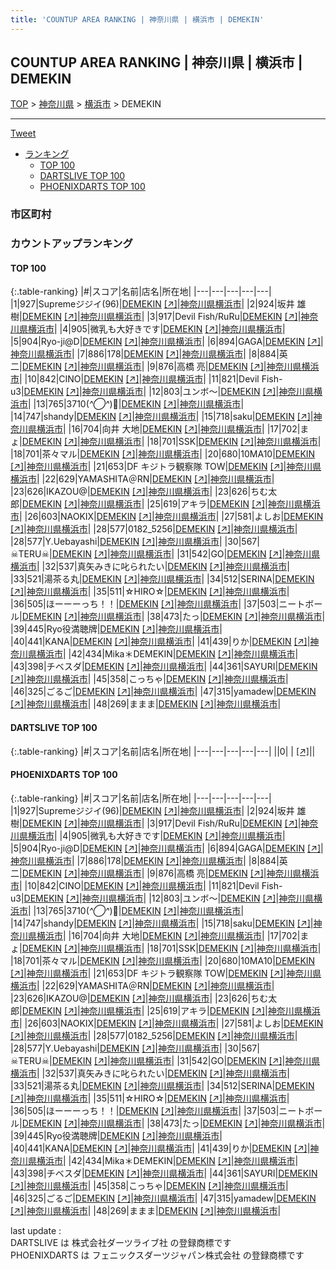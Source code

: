 ```yaml
---
title: 'COUNTUP AREA RANKING | 神奈川県 | 横浜市 | DEMEKIN'
---
```

## COUNTUP AREA RANKING | 神奈川県 | 横浜市 | DEMEKIN

[TOP](/darts/rank/) > [神奈川県](/darts/rank/神奈川県/) > [横浜市](/darts/rank/神奈川県/横浜市/) > DEMEKIN

___

<a href="https://twitter.com/share?ref_src=twsrc%5Etfw" data-text="COUNTUP AREA RANKING | 神奈川県横浜市DEMEKIN" class="twitter-share-button" data-hashtags="DARTSLIVE,PHOENIXDARTS,darts,ダーツ" data-show-count="false">Tweet</a>

* [ランキング](#カウントアップランキング)
    * [TOP 100](#top-100)
    * [DARTSLIVE TOP 100](#dartslive-top-100)
    * [PHOENIXDARTS TOP 100](#phoenixdarts-top-100)

### 市区町村

<ul>

</ul>

### カウントアップランキング

#### TOP 100



{:.table-ranking}
|#|スコア|名前|店名|所在地|
|---|---|---|---|---|
|1|927|<span class="rank-name-pd">Supremeジジイ(96)</span>|<a href="/darts/rank/shops/54452.html">DEMEKIN</a> <a href="https://vs.phoenixdarts.com/jp/shop/shopDetailInfo/s_54452?s_seq=54452">[↗]</a>|<a href="/darts/rank/神奈川県/横浜市">神奈川県横浜市</a>|
|2|924|<span class="rank-name-pd"><span class="pro-icon-pd"></span>坂井 雄樹</span>|<a href="/darts/rank/shops/54452.html">DEMEKIN</a> <a href="https://vs.phoenixdarts.com/jp/shop/shopDetailInfo/s_54452?s_seq=54452">[↗]</a>|<a href="/darts/rank/神奈川県/横浜市">神奈川県横浜市</a>|
|3|917|<span class="rank-name-pd">Devil Fish/RuRu</span>|<a href="/darts/rank/shops/54452.html">DEMEKIN</a> <a href="https://vs.phoenixdarts.com/jp/shop/shopDetailInfo/s_54452?s_seq=54452">[↗]</a>|<a href="/darts/rank/神奈川県/横浜市">神奈川県横浜市</a>|
|4|905|<span class="rank-name-pd">微乳も大好きです</span>|<a href="/darts/rank/shops/54452.html">DEMEKIN</a> <a href="https://vs.phoenixdarts.com/jp/shop/shopDetailInfo/s_54452?s_seq=54452">[↗]</a>|<a href="/darts/rank/神奈川県/横浜市">神奈川県横浜市</a>|
|5|904|<span class="rank-name-pd">Ryo-ji@D</span>|<a href="/darts/rank/shops/54452.html">DEMEKIN</a> <a href="https://vs.phoenixdarts.com/jp/shop/shopDetailInfo/s_54452?s_seq=54452">[↗]</a>|<a href="/darts/rank/神奈川県/横浜市">神奈川県横浜市</a>|
|6|894|<span class="rank-name-pd">GAGA</span>|<a href="/darts/rank/shops/54452.html">DEMEKIN</a> <a href="https://vs.phoenixdarts.com/jp/shop/shopDetailInfo/s_54452?s_seq=54452">[↗]</a>|<a href="/darts/rank/神奈川県/横浜市">神奈川県横浜市</a>|
|7|886|<span class="rank-name-pd">178</span>|<a href="/darts/rank/shops/54452.html">DEMEKIN</a> <a href="https://vs.phoenixdarts.com/jp/shop/shopDetailInfo/s_54452?s_seq=54452">[↗]</a>|<a href="/darts/rank/神奈川県/横浜市">神奈川県横浜市</a>|
|8|884|<span class="rank-name-pd">英二</span>|<a href="/darts/rank/shops/54452.html">DEMEKIN</a> <a href="https://vs.phoenixdarts.com/jp/shop/shopDetailInfo/s_54452?s_seq=54452">[↗]</a>|<a href="/darts/rank/神奈川県/横浜市">神奈川県横浜市</a>|
|9|876|<span class="rank-name-pd"><span class="pro-icon-pd"></span>高橋  亮</span>|<a href="/darts/rank/shops/54452.html">DEMEKIN</a> <a href="https://vs.phoenixdarts.com/jp/shop/shopDetailInfo/s_54452?s_seq=54452">[↗]</a>|<a href="/darts/rank/神奈川県/横浜市">神奈川県横浜市</a>|
|10|842|<span class="rank-name-pd">CINO</span>|<a href="/darts/rank/shops/54452.html">DEMEKIN</a> <a href="https://vs.phoenixdarts.com/jp/shop/shopDetailInfo/s_54452?s_seq=54452">[↗]</a>|<a href="/darts/rank/神奈川県/横浜市">神奈川県横浜市</a>|
|11|821|<span class="rank-name-pd">Devil Fish-u3</span>|<a href="/darts/rank/shops/54452.html">DEMEKIN</a> <a href="https://vs.phoenixdarts.com/jp/shop/shopDetailInfo/s_54452?s_seq=54452">[↗]</a>|<a href="/darts/rank/神奈川県/横浜市">神奈川県横浜市</a>|
|12|803|<span class="rank-name-pd">ユンボ〜</span>|<a href="/darts/rank/shops/54452.html">DEMEKIN</a> <a href="https://vs.phoenixdarts.com/jp/shop/shopDetailInfo/s_54452?s_seq=54452">[↗]</a>|<a href="/darts/rank/神奈川県/横浜市">神奈川県横浜市</a>|
|13|765|<span class="rank-name-pd">3710(*^◯^*)🥦</span>|<a href="/darts/rank/shops/54452.html">DEMEKIN</a> <a href="https://vs.phoenixdarts.com/jp/shop/shopDetailInfo/s_54452?s_seq=54452">[↗]</a>|<a href="/darts/rank/神奈川県/横浜市">神奈川県横浜市</a>|
|14|747|<span class="rank-name-pd">shandy</span>|<a href="/darts/rank/shops/54452.html">DEMEKIN</a> <a href="https://vs.phoenixdarts.com/jp/shop/shopDetailInfo/s_54452?s_seq=54452">[↗]</a>|<a href="/darts/rank/神奈川県/横浜市">神奈川県横浜市</a>|
|15|718|<span class="rank-name-pd">saku</span>|<a href="/darts/rank/shops/54452.html">DEMEKIN</a> <a href="https://vs.phoenixdarts.com/jp/shop/shopDetailInfo/s_54452?s_seq=54452">[↗]</a>|<a href="/darts/rank/神奈川県/横浜市">神奈川県横浜市</a>|
|16|704|<span class="rank-name-pd">向井 大地</span>|<a href="/darts/rank/shops/54452.html">DEMEKIN</a> <a href="https://vs.phoenixdarts.com/jp/shop/shopDetailInfo/s_54452?s_seq=54452">[↗]</a>|<a href="/darts/rank/神奈川県/横浜市">神奈川県横浜市</a>|
|17|702|<span class="rank-name-pd">まょ</span>|<a href="/darts/rank/shops/54452.html">DEMEKIN</a> <a href="https://vs.phoenixdarts.com/jp/shop/shopDetailInfo/s_54452?s_seq=54452">[↗]</a>|<a href="/darts/rank/神奈川県/横浜市">神奈川県横浜市</a>|
|18|701|<span class="rank-name-pd">SSK</span>|<a href="/darts/rank/shops/54452.html">DEMEKIN</a> <a href="https://vs.phoenixdarts.com/jp/shop/shopDetailInfo/s_54452?s_seq=54452">[↗]</a>|<a href="/darts/rank/神奈川県/横浜市">神奈川県横浜市</a>|
|18|701|<span class="rank-name-pd">茶々マル</span>|<a href="/darts/rank/shops/54452.html">DEMEKIN</a> <a href="https://vs.phoenixdarts.com/jp/shop/shopDetailInfo/s_54452?s_seq=54452">[↗]</a>|<a href="/darts/rank/神奈川県/横浜市">神奈川県横浜市</a>|
|20|680|<span class="rank-name-pd">10MA10</span>|<a href="/darts/rank/shops/54452.html">DEMEKIN</a> <a href="https://vs.phoenixdarts.com/jp/shop/shopDetailInfo/s_54452?s_seq=54452">[↗]</a>|<a href="/darts/rank/神奈川県/横浜市">神奈川県横浜市</a>|
|21|653|<span class="rank-name-pd">DF キジトラ観察隊 TOW</span>|<a href="/darts/rank/shops/54452.html">DEMEKIN</a> <a href="https://vs.phoenixdarts.com/jp/shop/shopDetailInfo/s_54452?s_seq=54452">[↗]</a>|<a href="/darts/rank/神奈川県/横浜市">神奈川県横浜市</a>|
|22|629|<span class="rank-name-pd">YAMASHITA＠RN</span>|<a href="/darts/rank/shops/54452.html">DEMEKIN</a> <a href="https://vs.phoenixdarts.com/jp/shop/shopDetailInfo/s_54452?s_seq=54452">[↗]</a>|<a href="/darts/rank/神奈川県/横浜市">神奈川県横浜市</a>|
|23|626|<span class="rank-name-pd">IKAZOU@</span>|<a href="/darts/rank/shops/54452.html">DEMEKIN</a> <a href="https://vs.phoenixdarts.com/jp/shop/shopDetailInfo/s_54452?s_seq=54452">[↗]</a>|<a href="/darts/rank/神奈川県/横浜市">神奈川県横浜市</a>|
|23|626|<span class="rank-name-pd">ちむ太郎</span>|<a href="/darts/rank/shops/54452.html">DEMEKIN</a> <a href="https://vs.phoenixdarts.com/jp/shop/shopDetailInfo/s_54452?s_seq=54452">[↗]</a>|<a href="/darts/rank/神奈川県/横浜市">神奈川県横浜市</a>|
|25|619|<span class="rank-name-pd">アキラ</span>|<a href="/darts/rank/shops/54452.html">DEMEKIN</a> <a href="https://vs.phoenixdarts.com/jp/shop/shopDetailInfo/s_54452?s_seq=54452">[↗]</a>|<a href="/darts/rank/神奈川県/横浜市">神奈川県横浜市</a>|
|26|603|<span class="rank-name-pd">NAOKIX</span>|<a href="/darts/rank/shops/54452.html">DEMEKIN</a> <a href="https://vs.phoenixdarts.com/jp/shop/shopDetailInfo/s_54452?s_seq=54452">[↗]</a>|<a href="/darts/rank/神奈川県/横浜市">神奈川県横浜市</a>|
|27|581|<span class="rank-name-pd">よしお</span>|<a href="/darts/rank/shops/54452.html">DEMEKIN</a> <a href="https://vs.phoenixdarts.com/jp/shop/shopDetailInfo/s_54452?s_seq=54452">[↗]</a>|<a href="/darts/rank/神奈川県/横浜市">神奈川県横浜市</a>|
|28|577|<span class="rank-name-pd">0182_5256</span>|<a href="/darts/rank/shops/54452.html">DEMEKIN</a> <a href="https://vs.phoenixdarts.com/jp/shop/shopDetailInfo/s_54452?s_seq=54452">[↗]</a>|<a href="/darts/rank/神奈川県/横浜市">神奈川県横浜市</a>|
|28|577|<span class="rank-name-pd">Y.Uebayashi</span>|<a href="/darts/rank/shops/54452.html">DEMEKIN</a> <a href="https://vs.phoenixdarts.com/jp/shop/shopDetailInfo/s_54452?s_seq=54452">[↗]</a>|<a href="/darts/rank/神奈川県/横浜市">神奈川県横浜市</a>|
|30|567|<span class="rank-name-pd">☠TERU☠</span>|<a href="/darts/rank/shops/54452.html">DEMEKIN</a> <a href="https://vs.phoenixdarts.com/jp/shop/shopDetailInfo/s_54452?s_seq=54452">[↗]</a>|<a href="/darts/rank/神奈川県/横浜市">神奈川県横浜市</a>|
|31|542|<span class="rank-name-pd">GO</span>|<a href="/darts/rank/shops/54452.html">DEMEKIN</a> <a href="https://vs.phoenixdarts.com/jp/shop/shopDetailInfo/s_54452?s_seq=54452">[↗]</a>|<a href="/darts/rank/神奈川県/横浜市">神奈川県横浜市</a>|
|32|537|<span class="rank-name-pd">真矢みきに叱られたい</span>|<a href="/darts/rank/shops/54452.html">DEMEKIN</a> <a href="https://vs.phoenixdarts.com/jp/shop/shopDetailInfo/s_54452?s_seq=54452">[↗]</a>|<a href="/darts/rank/神奈川県/横浜市">神奈川県横浜市</a>|
|33|521|<span class="rank-name-pd">湯茶る丸</span>|<a href="/darts/rank/shops/54452.html">DEMEKIN</a> <a href="https://vs.phoenixdarts.com/jp/shop/shopDetailInfo/s_54452?s_seq=54452">[↗]</a>|<a href="/darts/rank/神奈川県/横浜市">神奈川県横浜市</a>|
|34|512|<span class="rank-name-pd">SERINA</span>|<a href="/darts/rank/shops/54452.html">DEMEKIN</a> <a href="https://vs.phoenixdarts.com/jp/shop/shopDetailInfo/s_54452?s_seq=54452">[↗]</a>|<a href="/darts/rank/神奈川県/横浜市">神奈川県横浜市</a>|
|35|511|<span class="rank-name-pd">☆HIRO☆</span>|<a href="/darts/rank/shops/54452.html">DEMEKIN</a> <a href="https://vs.phoenixdarts.com/jp/shop/shopDetailInfo/s_54452?s_seq=54452">[↗]</a>|<a href="/darts/rank/神奈川県/横浜市">神奈川県横浜市</a>|
|36|505|<span class="rank-name-pd">ほーーーっち！！</span>|<a href="/darts/rank/shops/54452.html">DEMEKIN</a> <a href="https://vs.phoenixdarts.com/jp/shop/shopDetailInfo/s_54452?s_seq=54452">[↗]</a>|<a href="/darts/rank/神奈川県/横浜市">神奈川県横浜市</a>|
|37|503|<span class="rank-name-pd">ニートボール</span>|<a href="/darts/rank/shops/54452.html">DEMEKIN</a> <a href="https://vs.phoenixdarts.com/jp/shop/shopDetailInfo/s_54452?s_seq=54452">[↗]</a>|<a href="/darts/rank/神奈川県/横浜市">神奈川県横浜市</a>|
|38|473|<span class="rank-name-pd">たっ</span>|<a href="/darts/rank/shops/54452.html">DEMEKIN</a> <a href="https://vs.phoenixdarts.com/jp/shop/shopDetailInfo/s_54452?s_seq=54452">[↗]</a>|<a href="/darts/rank/神奈川県/横浜市">神奈川県横浜市</a>|
|39|445|<span class="rank-name-pd">Ryo役満聴牌</span>|<a href="/darts/rank/shops/54452.html">DEMEKIN</a> <a href="https://vs.phoenixdarts.com/jp/shop/shopDetailInfo/s_54452?s_seq=54452">[↗]</a>|<a href="/darts/rank/神奈川県/横浜市">神奈川県横浜市</a>|
|40|441|<span class="rank-name-pd">KANA</span>|<a href="/darts/rank/shops/54452.html">DEMEKIN</a> <a href="https://vs.phoenixdarts.com/jp/shop/shopDetailInfo/s_54452?s_seq=54452">[↗]</a>|<a href="/darts/rank/神奈川県/横浜市">神奈川県横浜市</a>|
|41|439|<span class="rank-name-pd">りか</span>|<a href="/darts/rank/shops/54452.html">DEMEKIN</a> <a href="https://vs.phoenixdarts.com/jp/shop/shopDetailInfo/s_54452?s_seq=54452">[↗]</a>|<a href="/darts/rank/神奈川県/横浜市">神奈川県横浜市</a>|
|42|434|<span class="rank-name-pd">Mika＊DEMEKIN</span>|<a href="/darts/rank/shops/54452.html">DEMEKIN</a> <a href="https://vs.phoenixdarts.com/jp/shop/shopDetailInfo/s_54452?s_seq=54452">[↗]</a>|<a href="/darts/rank/神奈川県/横浜市">神奈川県横浜市</a>|
|43|398|<span class="rank-name-pd">チベスダ</span>|<a href="/darts/rank/shops/54452.html">DEMEKIN</a> <a href="https://vs.phoenixdarts.com/jp/shop/shopDetailInfo/s_54452?s_seq=54452">[↗]</a>|<a href="/darts/rank/神奈川県/横浜市">神奈川県横浜市</a>|
|44|361|<span class="rank-name-pd">SAYURI</span>|<a href="/darts/rank/shops/54452.html">DEMEKIN</a> <a href="https://vs.phoenixdarts.com/jp/shop/shopDetailInfo/s_54452?s_seq=54452">[↗]</a>|<a href="/darts/rank/神奈川県/横浜市">神奈川県横浜市</a>|
|45|358|<span class="rank-name-pd">こっちゃ</span>|<a href="/darts/rank/shops/54452.html">DEMEKIN</a> <a href="https://vs.phoenixdarts.com/jp/shop/shopDetailInfo/s_54452?s_seq=54452">[↗]</a>|<a href="/darts/rank/神奈川県/横浜市">神奈川県横浜市</a>|
|46|325|<span class="rank-name-pd">ごるご</span>|<a href="/darts/rank/shops/54452.html">DEMEKIN</a> <a href="https://vs.phoenixdarts.com/jp/shop/shopDetailInfo/s_54452?s_seq=54452">[↗]</a>|<a href="/darts/rank/神奈川県/横浜市">神奈川県横浜市</a>|
|47|315|<span class="rank-name-pd">yamadew</span>|<a href="/darts/rank/shops/54452.html">DEMEKIN</a> <a href="https://vs.phoenixdarts.com/jp/shop/shopDetailInfo/s_54452?s_seq=54452">[↗]</a>|<a href="/darts/rank/神奈川県/横浜市">神奈川県横浜市</a>|
|48|269|<span class="rank-name-pd">ままま</span>|<a href="/darts/rank/shops/54452.html">DEMEKIN</a> <a href="https://vs.phoenixdarts.com/jp/shop/shopDetailInfo/s_54452?s_seq=54452">[↗]</a>|<a href="/darts/rank/神奈川県/横浜市">神奈川県横浜市</a>|


#### DARTSLIVE TOP 100



{:.table-ranking}
|#|スコア|名前|店名|所在地|
|---|---|---|---|---|
||0|<span class="rank-name-dl"> </span>|<a href="/darts/rank/shops/.html"></a> <a href="">[↗]</a>|<a href="/darts/rank//"></a>|


#### PHOENIXDARTS TOP 100



{:.table-ranking}
|#|スコア|名前|店名|所在地|
|---|---|---|---|---|
|1|927|<span class="rank-name-pd">Supremeジジイ(96)</span>|<a href="/darts/rank/shops/54452.html">DEMEKIN</a> <a href="https://vs.phoenixdarts.com/jp/shop/shopDetailInfo/s_54452?s_seq=54452">[↗]</a>|<a href="/darts/rank/神奈川県/横浜市">神奈川県横浜市</a>|
|2|924|<span class="rank-name-pd"><span class="pro-icon-pd"></span>坂井 雄樹</span>|<a href="/darts/rank/shops/54452.html">DEMEKIN</a> <a href="https://vs.phoenixdarts.com/jp/shop/shopDetailInfo/s_54452?s_seq=54452">[↗]</a>|<a href="/darts/rank/神奈川県/横浜市">神奈川県横浜市</a>|
|3|917|<span class="rank-name-pd">Devil Fish/RuRu</span>|<a href="/darts/rank/shops/54452.html">DEMEKIN</a> <a href="https://vs.phoenixdarts.com/jp/shop/shopDetailInfo/s_54452?s_seq=54452">[↗]</a>|<a href="/darts/rank/神奈川県/横浜市">神奈川県横浜市</a>|
|4|905|<span class="rank-name-pd">微乳も大好きです</span>|<a href="/darts/rank/shops/54452.html">DEMEKIN</a> <a href="https://vs.phoenixdarts.com/jp/shop/shopDetailInfo/s_54452?s_seq=54452">[↗]</a>|<a href="/darts/rank/神奈川県/横浜市">神奈川県横浜市</a>|
|5|904|<span class="rank-name-pd">Ryo-ji@D</span>|<a href="/darts/rank/shops/54452.html">DEMEKIN</a> <a href="https://vs.phoenixdarts.com/jp/shop/shopDetailInfo/s_54452?s_seq=54452">[↗]</a>|<a href="/darts/rank/神奈川県/横浜市">神奈川県横浜市</a>|
|6|894|<span class="rank-name-pd">GAGA</span>|<a href="/darts/rank/shops/54452.html">DEMEKIN</a> <a href="https://vs.phoenixdarts.com/jp/shop/shopDetailInfo/s_54452?s_seq=54452">[↗]</a>|<a href="/darts/rank/神奈川県/横浜市">神奈川県横浜市</a>|
|7|886|<span class="rank-name-pd">178</span>|<a href="/darts/rank/shops/54452.html">DEMEKIN</a> <a href="https://vs.phoenixdarts.com/jp/shop/shopDetailInfo/s_54452?s_seq=54452">[↗]</a>|<a href="/darts/rank/神奈川県/横浜市">神奈川県横浜市</a>|
|8|884|<span class="rank-name-pd">英二</span>|<a href="/darts/rank/shops/54452.html">DEMEKIN</a> <a href="https://vs.phoenixdarts.com/jp/shop/shopDetailInfo/s_54452?s_seq=54452">[↗]</a>|<a href="/darts/rank/神奈川県/横浜市">神奈川県横浜市</a>|
|9|876|<span class="rank-name-pd"><span class="pro-icon-pd"></span>高橋  亮</span>|<a href="/darts/rank/shops/54452.html">DEMEKIN</a> <a href="https://vs.phoenixdarts.com/jp/shop/shopDetailInfo/s_54452?s_seq=54452">[↗]</a>|<a href="/darts/rank/神奈川県/横浜市">神奈川県横浜市</a>|
|10|842|<span class="rank-name-pd">CINO</span>|<a href="/darts/rank/shops/54452.html">DEMEKIN</a> <a href="https://vs.phoenixdarts.com/jp/shop/shopDetailInfo/s_54452?s_seq=54452">[↗]</a>|<a href="/darts/rank/神奈川県/横浜市">神奈川県横浜市</a>|
|11|821|<span class="rank-name-pd">Devil Fish-u3</span>|<a href="/darts/rank/shops/54452.html">DEMEKIN</a> <a href="https://vs.phoenixdarts.com/jp/shop/shopDetailInfo/s_54452?s_seq=54452">[↗]</a>|<a href="/darts/rank/神奈川県/横浜市">神奈川県横浜市</a>|
|12|803|<span class="rank-name-pd">ユンボ〜</span>|<a href="/darts/rank/shops/54452.html">DEMEKIN</a> <a href="https://vs.phoenixdarts.com/jp/shop/shopDetailInfo/s_54452?s_seq=54452">[↗]</a>|<a href="/darts/rank/神奈川県/横浜市">神奈川県横浜市</a>|
|13|765|<span class="rank-name-pd">3710(*^◯^*)🥦</span>|<a href="/darts/rank/shops/54452.html">DEMEKIN</a> <a href="https://vs.phoenixdarts.com/jp/shop/shopDetailInfo/s_54452?s_seq=54452">[↗]</a>|<a href="/darts/rank/神奈川県/横浜市">神奈川県横浜市</a>|
|14|747|<span class="rank-name-pd">shandy</span>|<a href="/darts/rank/shops/54452.html">DEMEKIN</a> <a href="https://vs.phoenixdarts.com/jp/shop/shopDetailInfo/s_54452?s_seq=54452">[↗]</a>|<a href="/darts/rank/神奈川県/横浜市">神奈川県横浜市</a>|
|15|718|<span class="rank-name-pd">saku</span>|<a href="/darts/rank/shops/54452.html">DEMEKIN</a> <a href="https://vs.phoenixdarts.com/jp/shop/shopDetailInfo/s_54452?s_seq=54452">[↗]</a>|<a href="/darts/rank/神奈川県/横浜市">神奈川県横浜市</a>|
|16|704|<span class="rank-name-pd">向井 大地</span>|<a href="/darts/rank/shops/54452.html">DEMEKIN</a> <a href="https://vs.phoenixdarts.com/jp/shop/shopDetailInfo/s_54452?s_seq=54452">[↗]</a>|<a href="/darts/rank/神奈川県/横浜市">神奈川県横浜市</a>|
|17|702|<span class="rank-name-pd">まょ</span>|<a href="/darts/rank/shops/54452.html">DEMEKIN</a> <a href="https://vs.phoenixdarts.com/jp/shop/shopDetailInfo/s_54452?s_seq=54452">[↗]</a>|<a href="/darts/rank/神奈川県/横浜市">神奈川県横浜市</a>|
|18|701|<span class="rank-name-pd">SSK</span>|<a href="/darts/rank/shops/54452.html">DEMEKIN</a> <a href="https://vs.phoenixdarts.com/jp/shop/shopDetailInfo/s_54452?s_seq=54452">[↗]</a>|<a href="/darts/rank/神奈川県/横浜市">神奈川県横浜市</a>|
|18|701|<span class="rank-name-pd">茶々マル</span>|<a href="/darts/rank/shops/54452.html">DEMEKIN</a> <a href="https://vs.phoenixdarts.com/jp/shop/shopDetailInfo/s_54452?s_seq=54452">[↗]</a>|<a href="/darts/rank/神奈川県/横浜市">神奈川県横浜市</a>|
|20|680|<span class="rank-name-pd">10MA10</span>|<a href="/darts/rank/shops/54452.html">DEMEKIN</a> <a href="https://vs.phoenixdarts.com/jp/shop/shopDetailInfo/s_54452?s_seq=54452">[↗]</a>|<a href="/darts/rank/神奈川県/横浜市">神奈川県横浜市</a>|
|21|653|<span class="rank-name-pd">DF キジトラ観察隊 TOW</span>|<a href="/darts/rank/shops/54452.html">DEMEKIN</a> <a href="https://vs.phoenixdarts.com/jp/shop/shopDetailInfo/s_54452?s_seq=54452">[↗]</a>|<a href="/darts/rank/神奈川県/横浜市">神奈川県横浜市</a>|
|22|629|<span class="rank-name-pd">YAMASHITA＠RN</span>|<a href="/darts/rank/shops/54452.html">DEMEKIN</a> <a href="https://vs.phoenixdarts.com/jp/shop/shopDetailInfo/s_54452?s_seq=54452">[↗]</a>|<a href="/darts/rank/神奈川県/横浜市">神奈川県横浜市</a>|
|23|626|<span class="rank-name-pd">IKAZOU@</span>|<a href="/darts/rank/shops/54452.html">DEMEKIN</a> <a href="https://vs.phoenixdarts.com/jp/shop/shopDetailInfo/s_54452?s_seq=54452">[↗]</a>|<a href="/darts/rank/神奈川県/横浜市">神奈川県横浜市</a>|
|23|626|<span class="rank-name-pd">ちむ太郎</span>|<a href="/darts/rank/shops/54452.html">DEMEKIN</a> <a href="https://vs.phoenixdarts.com/jp/shop/shopDetailInfo/s_54452?s_seq=54452">[↗]</a>|<a href="/darts/rank/神奈川県/横浜市">神奈川県横浜市</a>|
|25|619|<span class="rank-name-pd">アキラ</span>|<a href="/darts/rank/shops/54452.html">DEMEKIN</a> <a href="https://vs.phoenixdarts.com/jp/shop/shopDetailInfo/s_54452?s_seq=54452">[↗]</a>|<a href="/darts/rank/神奈川県/横浜市">神奈川県横浜市</a>|
|26|603|<span class="rank-name-pd">NAOKIX</span>|<a href="/darts/rank/shops/54452.html">DEMEKIN</a> <a href="https://vs.phoenixdarts.com/jp/shop/shopDetailInfo/s_54452?s_seq=54452">[↗]</a>|<a href="/darts/rank/神奈川県/横浜市">神奈川県横浜市</a>|
|27|581|<span class="rank-name-pd">よしお</span>|<a href="/darts/rank/shops/54452.html">DEMEKIN</a> <a href="https://vs.phoenixdarts.com/jp/shop/shopDetailInfo/s_54452?s_seq=54452">[↗]</a>|<a href="/darts/rank/神奈川県/横浜市">神奈川県横浜市</a>|
|28|577|<span class="rank-name-pd">0182_5256</span>|<a href="/darts/rank/shops/54452.html">DEMEKIN</a> <a href="https://vs.phoenixdarts.com/jp/shop/shopDetailInfo/s_54452?s_seq=54452">[↗]</a>|<a href="/darts/rank/神奈川県/横浜市">神奈川県横浜市</a>|
|28|577|<span class="rank-name-pd">Y.Uebayashi</span>|<a href="/darts/rank/shops/54452.html">DEMEKIN</a> <a href="https://vs.phoenixdarts.com/jp/shop/shopDetailInfo/s_54452?s_seq=54452">[↗]</a>|<a href="/darts/rank/神奈川県/横浜市">神奈川県横浜市</a>|
|30|567|<span class="rank-name-pd">☠TERU☠</span>|<a href="/darts/rank/shops/54452.html">DEMEKIN</a> <a href="https://vs.phoenixdarts.com/jp/shop/shopDetailInfo/s_54452?s_seq=54452">[↗]</a>|<a href="/darts/rank/神奈川県/横浜市">神奈川県横浜市</a>|
|31|542|<span class="rank-name-pd">GO</span>|<a href="/darts/rank/shops/54452.html">DEMEKIN</a> <a href="https://vs.phoenixdarts.com/jp/shop/shopDetailInfo/s_54452?s_seq=54452">[↗]</a>|<a href="/darts/rank/神奈川県/横浜市">神奈川県横浜市</a>|
|32|537|<span class="rank-name-pd">真矢みきに叱られたい</span>|<a href="/darts/rank/shops/54452.html">DEMEKIN</a> <a href="https://vs.phoenixdarts.com/jp/shop/shopDetailInfo/s_54452?s_seq=54452">[↗]</a>|<a href="/darts/rank/神奈川県/横浜市">神奈川県横浜市</a>|
|33|521|<span class="rank-name-pd">湯茶る丸</span>|<a href="/darts/rank/shops/54452.html">DEMEKIN</a> <a href="https://vs.phoenixdarts.com/jp/shop/shopDetailInfo/s_54452?s_seq=54452">[↗]</a>|<a href="/darts/rank/神奈川県/横浜市">神奈川県横浜市</a>|
|34|512|<span class="rank-name-pd">SERINA</span>|<a href="/darts/rank/shops/54452.html">DEMEKIN</a> <a href="https://vs.phoenixdarts.com/jp/shop/shopDetailInfo/s_54452?s_seq=54452">[↗]</a>|<a href="/darts/rank/神奈川県/横浜市">神奈川県横浜市</a>|
|35|511|<span class="rank-name-pd">☆HIRO☆</span>|<a href="/darts/rank/shops/54452.html">DEMEKIN</a> <a href="https://vs.phoenixdarts.com/jp/shop/shopDetailInfo/s_54452?s_seq=54452">[↗]</a>|<a href="/darts/rank/神奈川県/横浜市">神奈川県横浜市</a>|
|36|505|<span class="rank-name-pd">ほーーーっち！！</span>|<a href="/darts/rank/shops/54452.html">DEMEKIN</a> <a href="https://vs.phoenixdarts.com/jp/shop/shopDetailInfo/s_54452?s_seq=54452">[↗]</a>|<a href="/darts/rank/神奈川県/横浜市">神奈川県横浜市</a>|
|37|503|<span class="rank-name-pd">ニートボール</span>|<a href="/darts/rank/shops/54452.html">DEMEKIN</a> <a href="https://vs.phoenixdarts.com/jp/shop/shopDetailInfo/s_54452?s_seq=54452">[↗]</a>|<a href="/darts/rank/神奈川県/横浜市">神奈川県横浜市</a>|
|38|473|<span class="rank-name-pd">たっ</span>|<a href="/darts/rank/shops/54452.html">DEMEKIN</a> <a href="https://vs.phoenixdarts.com/jp/shop/shopDetailInfo/s_54452?s_seq=54452">[↗]</a>|<a href="/darts/rank/神奈川県/横浜市">神奈川県横浜市</a>|
|39|445|<span class="rank-name-pd">Ryo役満聴牌</span>|<a href="/darts/rank/shops/54452.html">DEMEKIN</a> <a href="https://vs.phoenixdarts.com/jp/shop/shopDetailInfo/s_54452?s_seq=54452">[↗]</a>|<a href="/darts/rank/神奈川県/横浜市">神奈川県横浜市</a>|
|40|441|<span class="rank-name-pd">KANA</span>|<a href="/darts/rank/shops/54452.html">DEMEKIN</a> <a href="https://vs.phoenixdarts.com/jp/shop/shopDetailInfo/s_54452?s_seq=54452">[↗]</a>|<a href="/darts/rank/神奈川県/横浜市">神奈川県横浜市</a>|
|41|439|<span class="rank-name-pd">りか</span>|<a href="/darts/rank/shops/54452.html">DEMEKIN</a> <a href="https://vs.phoenixdarts.com/jp/shop/shopDetailInfo/s_54452?s_seq=54452">[↗]</a>|<a href="/darts/rank/神奈川県/横浜市">神奈川県横浜市</a>|
|42|434|<span class="rank-name-pd">Mika＊DEMEKIN</span>|<a href="/darts/rank/shops/54452.html">DEMEKIN</a> <a href="https://vs.phoenixdarts.com/jp/shop/shopDetailInfo/s_54452?s_seq=54452">[↗]</a>|<a href="/darts/rank/神奈川県/横浜市">神奈川県横浜市</a>|
|43|398|<span class="rank-name-pd">チベスダ</span>|<a href="/darts/rank/shops/54452.html">DEMEKIN</a> <a href="https://vs.phoenixdarts.com/jp/shop/shopDetailInfo/s_54452?s_seq=54452">[↗]</a>|<a href="/darts/rank/神奈川県/横浜市">神奈川県横浜市</a>|
|44|361|<span class="rank-name-pd">SAYURI</span>|<a href="/darts/rank/shops/54452.html">DEMEKIN</a> <a href="https://vs.phoenixdarts.com/jp/shop/shopDetailInfo/s_54452?s_seq=54452">[↗]</a>|<a href="/darts/rank/神奈川県/横浜市">神奈川県横浜市</a>|
|45|358|<span class="rank-name-pd">こっちゃ</span>|<a href="/darts/rank/shops/54452.html">DEMEKIN</a> <a href="https://vs.phoenixdarts.com/jp/shop/shopDetailInfo/s_54452?s_seq=54452">[↗]</a>|<a href="/darts/rank/神奈川県/横浜市">神奈川県横浜市</a>|
|46|325|<span class="rank-name-pd">ごるご</span>|<a href="/darts/rank/shops/54452.html">DEMEKIN</a> <a href="https://vs.phoenixdarts.com/jp/shop/shopDetailInfo/s_54452?s_seq=54452">[↗]</a>|<a href="/darts/rank/神奈川県/横浜市">神奈川県横浜市</a>|
|47|315|<span class="rank-name-pd">yamadew</span>|<a href="/darts/rank/shops/54452.html">DEMEKIN</a> <a href="https://vs.phoenixdarts.com/jp/shop/shopDetailInfo/s_54452?s_seq=54452">[↗]</a>|<a href="/darts/rank/神奈川県/横浜市">神奈川県横浜市</a>|
|48|269|<span class="rank-name-pd">ままま</span>|<a href="/darts/rank/shops/54452.html">DEMEKIN</a> <a href="https://vs.phoenixdarts.com/jp/shop/shopDetailInfo/s_54452?s_seq=54452">[↗]</a>|<a href="/darts/rank/神奈川県/横浜市">神奈川県横浜市</a>|


<div class="footer border-top border-gray-light mt-5 pt-3 text-right text-gray">
    last update : <span style="font-weight: italic" id="foot_last_modified"></span><br />
    DARTSLIVE は 株式会社ダーツライブ社 の登録商標です<br />
    PHOENIXDARTS は フェニックスダーツジャパン株式会社 の登録商標です<br />
</div>

<script src="https://cdnjs.cloudflare.com/ajax/libs/jquery.tablesorter/2.31.3/js/jquery.tablesorter.min.js" integrity="sha512-qzgd5cYSZcosqpzpn7zF2ZId8f/8CHmFKZ8j7mU4OUXTNRd5g+ZHBPsgKEwoqxCtdQvExE5LprwwPAgoicguNg==" crossorigin="anonymous" referrerpolicy="no-referrer"></script>
<link rel="stylesheet" href="https://cdnjs.cloudflare.com/ajax/libs/jquery.tablesorter/2.31.3/css/theme.default.min.css" integrity="sha512-wghhOJkjQX0Lh3NSWvNKeZ0ZpNn+SPVXX1Qyc9OCaogADktxrBiBdKGDoqVUOyhStvMBmJQ8ZdMHiR3wuEq8+w==" crossorigin="anonymous" referrerpolicy="no-referrer" />
<script>
$(function() {
    $(".table-ranking").tablesorter({sortList:[[0, 0]]});
    $("#foot_last_modified").text(formatDate(new Date(document.lastModified), 'yyyy-MM-dd HH:mm:ss'));
});
</script>

<script async src="https://platform.twitter.com/widgets.js" charset="utf-8"></script>